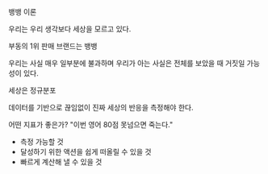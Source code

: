 뱅뱅 이론

우리는 우리 생각보다 세상을 모르고 있다.

부동의 1위 판매 브랜드는 뱅뱅

우리는 사실 매우 일부분에 불과하며 우리가 아는 사실은 전체를 보았을 때 거짓일 가능성이 있다.

세상은 정규분포

데이터를 기반으로 끊임없이 진짜 세상의 반응을 측정해야 한다.

어떤 지표가 좋은가? "이번 영어 80점 못넘으면 죽는다."
- 측정 가능할 것
- 달성하기 위한 액션을 쉽게 떠올릴 수 있을 것
- 빠르게 계산해 낼 수 있을 것



